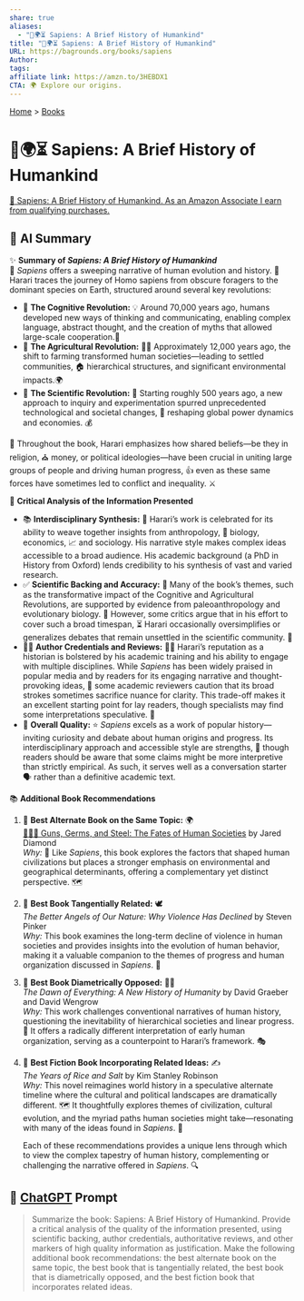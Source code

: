 ```yaml
---
share: true
aliases:
  - "📜🌍⏳ Sapiens: A Brief History of Humankind"
title: "📜🌍⏳ Sapiens: A Brief History of Humankind"
URL: https://bagrounds.org/books/sapiens
Author: 
tags: 
affiliate link: https://amzn.to/3HEBDX1
CTA: 🌍 Explore our origins.
---
```

[Home](../index.md) > [Books](./index.md)  
# 📜🌍⏳ Sapiens: A Brief History of Humankind  
[🛒 Sapiens: A Brief History of Humankind. As an Amazon Associate I earn from qualifying purchases.](https://amzn.to/3HEBDX1)  
  
## 🤖 AI Summary  
✨ **Summary of *Sapiens: A Brief History of Humankind***  
📜 *Sapiens* offers a sweeping narrative of human evolution and history. 🚶 Harari traces the journey of Homo sapiens from obscure foragers to the dominant species on Earth, structured around several key revolutions:  
  
- 🧠 **The Cognitive Revolution:** 💡 Around 70,000 years ago, humans developed new ways of thinking and communicating, enabling complex language, abstract thought, and the creation of myths that allowed large-scale cooperation.🤝  
- 🌾 **The Agricultural Revolution:** 🧑‍🌾 Approximately 12,000 years ago, the shift to farming transformed human societies—leading to settled communities, 🏠 hierarchical structures, and significant environmental impacts.🌍  
- 🔬 **The Scientific Revolution:** 🔭 Starting roughly 500 years ago, a new approach to inquiry and experimentation spurred unprecedented technological and societal changes, 🚀 reshaping global power dynamics and economies. 💰  
  
🤝 Throughout the book, Harari emphasizes how shared beliefs—be they in religion, ⛪ money, or political ideologies—have been crucial in uniting large groups of people and driving human progress, 👍 even as these same forces have sometimes led to conflict and inequality. ⚔️  
  
🧐 **Critical Analysis of the Information Presented**  
  
- 📚 **Interdisciplinary Synthesis:** 🧩 Harari’s work is celebrated for its ability to weave together insights from anthropology, 🦴 biology, economics, 📈 and sociology. His narrative style makes complex ideas accessible to a broad audience. His academic background (a PhD in History from Oxford) lends credibility to his synthesis of vast and varied research.  
- ✅ **Scientific Backing and Accuracy:** 🧪 Many of the book’s themes, such as the transformative impact of the Cognitive and Agricultural Revolutions, are supported by evidence from paleoanthropology and evolutionary biology. 🦕 However, some critics argue that in his effort to cover such a broad timespan, ⏳ Harari occasionally oversimplifies or generalizes debates that remain unsettled in the scientific community. 🤔  
- 👨‍🎓 **Author Credentials and Reviews:** 👨‍🏫 Harari’s reputation as a historian is bolstered by his academic training and his ability to engage with multiple disciplines. While *Sapiens* has been widely praised in popular media and by readers for its engaging narrative and thought-provoking ideas, 🤔 some academic reviewers caution that its broad strokes sometimes sacrifice nuance for clarity. This trade-off makes it an excellent starting point for lay readers, though specialists may find some interpretations speculative. 🧐  
- 💯 **Overall Quality:** ⭐ *Sapiens* excels as a work of popular history—inviting curiosity and debate about human origins and progress. Its interdisciplinary approach and accessible style are strengths, 💪 though readers should be aware that some claims might be more interpretive than strictly empirical. As such, it serves well as a conversation starter 🗣️ rather than a definitive academic text.  
  
📚 **Additional Book Recommendations**  
  
1. 🥇 **Best Alternate Book on the Same Topic:** 🌍  
   [🔫🦠🔩 Guns, Germs, and Steel: The Fates of Human Societies](./guns-germs-and-steel-the-fates-of-human-societies.md) by Jared Diamond  
   *Why:* 🤔 Like *Sapiens*, this book explores the factors that shaped human civilizations but places a stronger emphasis on environmental and geographical determinants, offering a complementary yet distinct perspective. 🗺️  
  
2. 🥈 **Best Book Tangentially Related:** 🕊️  
   *The Better Angels of Our Nature: Why Violence Has Declined* by Steven Pinker  
   *Why:* This book examines the long-term decline of violence in human societies and provides insights into the evolution of human behavior, making it a valuable companion to the themes of progress and human organization discussed in *Sapiens*. 🧠  
  
3. 🥉 **Best Book Diametrically Opposed:** 🙅‍♂️  
   *The Dawn of Everything: A New History of Humanity* by David Graeber and David Wengrow  
   *Why:* This work challenges conventional narratives of human history, questioning the inevitability of hierarchical societies and linear progress. 🔄 It offers a radically different interpretation of early human organization, serving as a counterpoint to Harari’s framework. 🎭  
  
4. 📖 **Best Fiction Book Incorporating Related Ideas:** ✍️  
   *The Years of Rice and Salt* by Kim Stanley Robinson  
   *Why:* This novel reimagines world history in a speculative alternate timeline where the cultural and political landscapes are dramatically different. 🗺️ It thoughtfully explores themes of civilization, cultural evolution, and the myriad paths human societies might take—resonating with many of the ideas found in *Sapiens*. 💭  
  
   Each of these recommendations provides a unique lens through which to view the complex tapestry of human history, complementing or challenging the narrative offered in *Sapiens*. 🔍  
  
## 💬 [ChatGPT](https://chat.com) Prompt  
> Summarize the book: Sapiens: A Brief History of Humankind. Provide a critical analysis of the quality of the information presented, using scientific backing, author credentials, authoritative reviews, and other markers of high quality information as justification. Make the following additional book recommendations: the best alternate book on the same topic, the best book that is tangentially related, the best book that is diametrically opposed, and the best fiction book that incorporates related ideas.